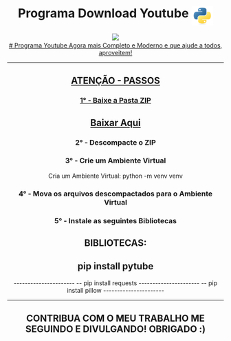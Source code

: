 </div>
<div align="center">

  <h1> Programa Download Youtube <a href="#"> <img align="top" alt="And@-Software" height="45em" width="50" src="https://raw.githubusercontent.com/devicons/devicon/master/icons/python/python-original.svg"> </a></h1>
</div>

<div align="center">
  <div align="center">
  <a href="https://padlet-uploads.storage.googleapis.com/1285543771/7d1a861f0b7e48af5300de0b4cec9e5d/2022_01_22_13_10_26.mp4">
  <img src="https://v1.padlet.pics/1/image.webp?t=c_limit%2Cdpr_1%2Ch_500%2Cw_700&url=https%3A%2F%2Fpadlet-uploads.storage.googleapis.com%2F1285543771%2F62bf2b2cfbbb9d997a9fb91abd725170%2Fyou_you1.png"/>
   <br>
</div>
    
<div align="center">
# Programa Youtube
Agora mais Completo e Moderno
e que ajude a todos, aproveitem!

----------------------------
ATENÇÃO - PASSOS
----------------------------  
</div>
<div align="center">
  <a href="https://padlet-uploads.storage.googleapis.com/1285543771/7d1a861f0b7e48af5300de0b4cec9e5d/2022_01_22_13_10_26.mp4">
  <h3>1° - Baixe a Pasta ZIP </h3>
  <h2>Baixar Aqui </a></h2>
</div>
  
<h3>2° - Descompacte o ZIP </h3>

<h3>3° - Crie um Ambiente Virtual </h3>
<p>Cria um Ambiente Virtual: python -m venv venv</p>

<h3>4° - Mova os arquivos descompactados para o Ambiente Virtual </h3>
  
<h3>5° - Instale as seguintes Bibliotecas </h3>

BIBLIOTECAS:
---------------------
<h2> pip install pytube </h2>
----------------------
-- pip install requests
----------------------
-- pip install pillow
----------------------

---------------------------
CONTRIBUA COM O MEU TRABALHO
ME SEGUINDO E DIVULGANDO!
OBRIGADO :)
----------------------------
        
